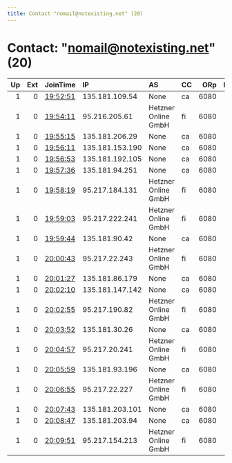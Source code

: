 ```yaml
---
title: Contact "nomail@notexisting.net" (20)
---
```


# Contact: "nomail@notexisting.net" (20)

|   Up |   Ext | JoinTime                                                                                            | IP              | AS                  | CC   |   ORp |   Dirp | OS    | Version   | Nickname   |   eFamMembers |
|-----:|------:|:----------------------------------------------------------------------------------------------------|:----------------|:--------------------|:-----|------:|-------:|:------|:----------|:-----------|--------------:|
|    1 |     0 | [19:52:51](https://metrics.torproject.org/rs.html#details/36A2C0D35FBBF561CD588C1A91FD508E27C8A2DB) | 135.181.109.54  | None                | ca   |  6080 |      0 | Linux | 0.4.5.7   | lsrelay11  |            30 |
|    1 |     0 | [19:54:11](https://metrics.torproject.org/rs.html#details/7D9032F03E0A113BB6E252A1260D771F9F91CC20) | 95.216.205.61   | Hetzner Online GmbH | fi   |  6080 |      0 | Linux | 0.4.5.7   | lsrelay12  |            30 |
|    1 |     0 | [19:55:15](https://metrics.torproject.org/rs.html#details/116C8DBE57ED44ED79277C55B3454C872B3AC706) | 135.181.206.29  | None                | ca   |  6080 |      0 | Linux | 0.4.5.7   | lsrelay13  |            30 |
|    1 |     0 | [19:56:11](https://metrics.torproject.org/rs.html#details/D20B14033137C8820080044149F4CDF3AB7D7D6B) | 135.181.153.190 | None                | ca   |  6080 |      0 | Linux | 0.4.5.7   | lsrelay14  |            30 |
|    1 |     0 | [19:56:53](https://metrics.torproject.org/rs.html#details/26A562EBC155147494AC9C18272AFC2F4E05E313) | 135.181.192.105 | None                | ca   |  6080 |      0 | Linux | 0.4.5.7   | lsrelay15  |            30 |
|    1 |     0 | [19:57:36](https://metrics.torproject.org/rs.html#details/61FD2054542DFAFE71C36E6108BCF90018133329) | 135.181.94.251  | None                | ca   |  6080 |      0 | Linux | 0.4.5.7   | lsrelay16  |            30 |
|    1 |     0 | [19:58:19](https://metrics.torproject.org/rs.html#details/E685B5E862313123B09D08B2D7B809D5E77FC583) | 95.217.184.131  | Hetzner Online GmbH | fi   |  6080 |      0 | Linux | 0.4.5.7   | lsrelay17  |            30 |
|    1 |     0 | [19:59:03](https://metrics.torproject.org/rs.html#details/E3AC642326CF45387380BEC10F7F3E3FDCBB44C8) | 95.217.222.241  | Hetzner Online GmbH | fi   |  6080 |      0 | Linux | 0.4.5.7   | lsrelay18  |            30 |
|    1 |     0 | [19:59:44](https://metrics.torproject.org/rs.html#details/A2183093F7DD912DD8FF8ACE3103CDE896C9133E) | 135.181.90.42   | None                | ca   |  6080 |      0 | Linux | 0.4.5.7   | lsrelay19  |            30 |
|    1 |     0 | [20:00:43](https://metrics.torproject.org/rs.html#details/033229F65DB9723C7D69C5AA6D83874BFDDD0548) | 95.217.22.243   | Hetzner Online GmbH | fi   |  6080 |      0 | Linux | 0.4.5.7   | lsrelay20  |            30 |
|    1 |     0 | [20:01:27](https://metrics.torproject.org/rs.html#details/777C38C188422CE13DC73B0D707C23121AE7654F) | 135.181.86.179  | None                | ca   |  6080 |      0 | Linux | 0.4.5.7   | lsrelay21  |            30 |
|    1 |     0 | [20:02:10](https://metrics.torproject.org/rs.html#details/7ACDE25A80464A287CD62350F669695D9AE63BF6) | 135.181.147.142 | None                | ca   |  6080 |      0 | Linux | 0.4.5.7   | lsrelay22  |            30 |
|    1 |     0 | [20:02:55](https://metrics.torproject.org/rs.html#details/244F2996510CC61DB37B67A43CA75DCCA6FEC704) | 95.217.190.82   | Hetzner Online GmbH | fi   |  6080 |      0 | Linux | 0.4.5.7   | lsrelay23  |            30 |
|    1 |     0 | [20:03:52](https://metrics.torproject.org/rs.html#details/9FE4F774CB39F12AA6EE7B85E260DE5CBFB64802) | 135.181.30.26   | None                | ca   |  6080 |      0 | Linux | 0.4.5.7   | lsrelay24  |            30 |
|    1 |     0 | [20:04:57](https://metrics.torproject.org/rs.html#details/33DB69E9BBED1E38A7BA9B4DF2EAF0307C2B7D69) | 95.217.20.241   | Hetzner Online GmbH | fi   |  6080 |      0 | Linux | 0.4.5.7   | lsrelay25  |            30 |
|    1 |     0 | [20:05:59](https://metrics.torproject.org/rs.html#details/19BA68689631B678844943FFAD923A4BEAE74A91) | 135.181.93.196  | None                | ca   |  6080 |      0 | Linux | 0.4.5.7   | lsrelay26  |            30 |
|    1 |     0 | [20:06:55](https://metrics.torproject.org/rs.html#details/305B8C224E218E9D253540729C8714FBB2A8E994) | 95.217.22.227   | Hetzner Online GmbH | fi   |  6080 |      0 | Linux | 0.4.5.7   | lsrelay27  |            30 |
|    1 |     0 | [20:07:43](https://metrics.torproject.org/rs.html#details/F92E424B8D5B91C4AA1DE84E1E37712B063A6041) | 135.181.203.101 | None                | ca   |  6080 |      0 | Linux | 0.4.5.7   | lsrelay28  |            30 |
|    1 |     0 | [20:08:47](https://metrics.torproject.org/rs.html#details/A3F7C1E82FABB5A4FCEE5CB4F2EC68DC4CAC39D6) | 135.181.203.94  | None                | ca   |  6080 |      0 | Linux | 0.4.5.7   | lsrelay29  |            30 |
|    1 |     0 | [20:09:51](https://metrics.torproject.org/rs.html#details/12556380B566031BBF66DB035C013551F29A64AC) | 95.217.154.213  | Hetzner Online GmbH | fi   |  6080 |      0 | Linux | 0.4.5.7   | lsrelay30  |            30 |
